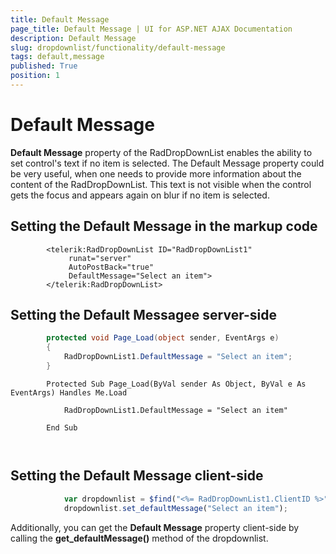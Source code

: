 ```yaml
---
title: Default Message
page_title: Default Message | UI for ASP.NET AJAX Documentation
description: Default Message
slug: dropdownlist/functionality/default-message
tags: default,message
published: True
position: 1
---
```


# Default Message



__Default Message__ property of the RadDropDownList enables the ability to set control's text if no item is selected. The Default Message property could be very useful, when one needs to provide more information about the content of the RadDropDownList. This text is not visible when the control gets the focus and appears again on blur if no item is selected.

## Setting the Default Message in the markup code

````ASPNET
	    <telerik:RadDropDownList ID="RadDropDownList1"
	         runat="server"
	         AutoPostBack="true"
	         DefaultMessage="Select an item">
	    </telerik:RadDropDownList>
````



## Setting the Default Messagee server-side



````C#
	    protected void Page_Load(object sender, EventArgs e)
	    {
	        RadDropDownList1.DefaultMessage = "Select an item";
	    }
````
````VB.NET
	    Protected Sub Page_Load(ByVal sender As Object, ByVal e As EventArgs) Handles Me.Load
	
	        RadDropDownList1.DefaultMessage = "Select an item"
	
	    End Sub
	
	
````


## Setting the Default Message client-side

````JavaScript
	        var dropdownlist = $find("<%= RadDropDownList1.ClientID %>");
	        dropdownlist.set_defaultMessage("Select an item");
````



Additionally, you can get the __Default Message__ property client-side by calling the __get_defaultMessage()__ method of the dropdownlist.
